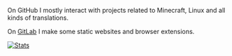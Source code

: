 On GitHub I mostly interact with projects related to Minecraft, Linux and all kinds of translations.

On [GitLab](https://gitlab.com/Madis0) I make some static websites and browser extensions.

[![Stats](https://github-readme-stats.vercel.app/api?username=Madis0&hide=stars&count_private=true&show_icons=true&hide_title=true)](https://github.com/anuraghazra/github-readme-stats)
